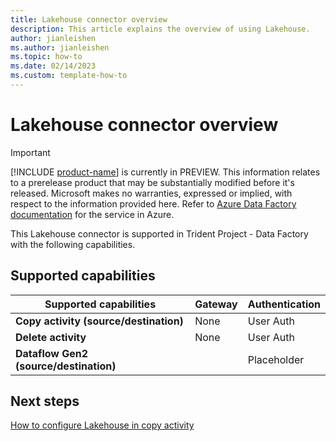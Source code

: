 ```yaml
---
title: Lakehouse connector overview
description: This article explains the overview of using Lakehouse.
author: jianleishen
ms.author: jianleishen
ms.topic: how-to
ms.date: 02/14/2023
ms.custom: template-how-to 
---
```


# Lakehouse connector overview

> [!IMPORTANT]
> [!INCLUDE [product-name](../includes/product-name.md)] is currently in PREVIEW.
> This information relates to a prerelease product that may be substantially modified before it's released. Microsoft makes no warranties, expressed or implied, with respect to the information provided here. Refer to [Azure Data Factory documentation](/azure/data-factory/) for the service in Azure.

This Lakehouse connector is supported in Trident Project - Data Factory with the following capabilities.

## Supported capabilities

| Supported capabilities | Gateway | Authentication |
| --- | --- | ---|
| **Copy activity (source/destination)** | None | User Auth |
| **Delete activity** | None | User Auth |
| **Dataflow Gen2 (source/destination)** |  | Placeholder |

## Next steps

[How to configure Lakehouse in copy activity](connector-lakehouse-copy-activity.md)